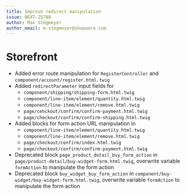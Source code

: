 ```yaml
---
title: Improve redirect manipulation
issue: NEXT-25788
author: Max Stegmeyer
author_email: m.stegmeyer@shopware.com
---
```

# Storefront
* Added error route manipulation for `RegisterController` and `component/account/register.html.twig`
* Added `redirectParameter` input fields for
  * `component/shipping/shipping-form.html.twig`
  * `component/line-item/element/quantity.html.twig`
  * `component/line-item/element/remove.html.twig`
  * `page/cehckout/confirm/confirm-payment.html.twig`
  * `page/checkout/confirm/confirm-shipping.html.twig`
* Added blocks for form action URL manipulation in
  * `component/line-item/element/quantity.html.twig`
  * `component/line-item/element/remove.html.twig`
  * `page/checkout/confirm/index.html.twig`
  * `page/checkout/confirm/confirm-payment.html.twig`
* Deprecated block `page_product_detail_buy_form_action` in `page/product-detail/buy-widget-form.html.twig`, overwrite variable `formAction` to manipulate the form action
* Deprecated block `buy_widget_buy_form_action` in `component/buy-widget/buy-widget-form.html.twig`, overwrite variable `formAction` to manipulate the form action
